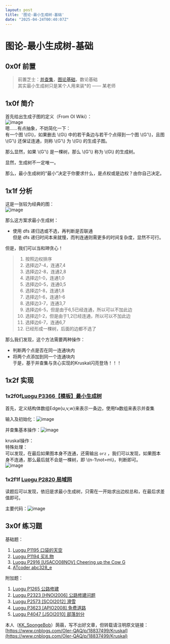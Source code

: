 ```yaml
---
layout: post
title: '图论-最小生成树-基础'
date: "2025-04-24T00:40:07Z"
---
```

图论-最小生成树-基础
===========

0x0f 前置
-------

> 前置芝士：[并查集](https://blog.csdn.net/the_zed/article/details/105126583)，[图论基础](https://oi-wiki.org/graph/concept/)，数论基础  
> 其实最小生成树只是某个人用来装\*的 —— 某老师

1x0f 简介
-------

首先给出生成子图的定义（From OI Wiki）：  
![image](https://img2024.cnblogs.com/blog/3247264/202504/3247264-20250420203226380-1865789564.png)  
嗯……有点抽象，不妨简化一下：  
有一个图 \\(G\\)，如果删去 \\(G\\) 中的若干条边与若干个点得到一个图 \\(G'\\)，且图 \\(G'\\) 还保证连通，则称 \\(G'\\) 为 \\(G\\) 的生成子图。

那么显然，如果 \\(G'\\) 是一棵树，那么 \\(G'\\) 称为 \\(G\\) 的生成树。

显然，生成树不一定唯一。

那么，最小生成树的“最小”决定于你要求什么，是点权或是边权？由你自己决定。

1x1f 分析
-------

这是一张较为经典的图：  
![image](https://img2024.cnblogs.com/blog/3247264/202504/3247264-20250420210601656-1885095321.png)

那么这方案求最小生成树：

*   使用 dfs 递归选或不选，再判断是否联通  
    但是 dfs 递归时间本来就慢，而判连通则需更多的时间复杂度，显然不可行。

但是，我们可以当和珅贪心！

> 1.  按照边权排序
> 2.  选择边7-4，连通7,4
> 3.  选择边2-8，连通2,8
> 4.  选择边1-0，连通1,0
> 5.  选择边0-5，连通0,5
> 6.  选择边1-8，连通1,8
> 7.  选择边1-6，连通1-6
> 8.  选择边3-7，连通3,7
> 9.  选择边6-5，但是由于6,5已经连通，所以可以不加此边
> 10.  选择边1-2，但是由于1,2已经连通，所以可以不加此边
> 11.  选择边6-7，连通6,7
> 12.  已经形成一棵树，后面的边都不选了

那么我们发现，这个方法需要两种操作：

*   判断两个点是否在同一连通块内
*   将两个点添加到同一个连通块内  
    于是，基于并查集与贪心实现的Kruskal闪亮登场！！！

1x2f 实现
-------

### 1x2f0f[Luogu P3366【模板】最小生成树](https://www.luogu.com.cn/problem/P3366)

首先，定义结构体数组Edge{u,v,w}来表示一条边，使用fa数组来表示并查集

输入及初始化：![image](https://img2024.cnblogs.com/blog/3247264/202504/3247264-20250420213124432-1281794320.png)

并查集基本操作：![image](https://img2024.cnblogs.com/blog/3247264/202504/3247264-20250420213227505-92361832.png)

kruskal操作：  
特殊处理：  
可以发现，在最后如果图本身不连通，还需输出 `orz` ，我们可以发现，如果图本身不连通，那么最后就不会是一棵树，即 \\(n-1\\not=m\\)，判断即可。  
![image](https://img2024.cnblogs.com/blog/3247264/202504/3247264-20250423211056464-1320218342.png)

### 1x2f1f [Luogu P2820 局域网](https://www.luogu.com.cn/problem/P2820)

读题后可以发现，依旧是求最小生成树，只需在一开始求出边权总和，在最后求差值即可。

主要代码：![image](https://img2024.cnblogs.com/blog/3247264/202504/3247264-20250423212239733-416601894.png)

3x0f 练习题
--------

基础题：

1.  [Luogu P1195 口袋的天空](https://www.luogu.com.cn/problem/P1195)
2.  [Luogu P1194 买礼物](https://www.luogu.com.cn/problem/P1194)
3.  [Luogu P2916 \[USACO08NOV\] Cheering up the Cow G](https://www.luogu.com.cn/problem/P2916)
4.  [ATcoder abc328\_e](https://atcoder.jp/contests/abc328/tasks/abc328_e)

附加题：

1.  [Luogu P1265 公路修建](https://www.luogu.com.cn/problem/P1265)
2.  [Luogu P2323 \[HNOI2006\] 公路修建问题](https://www.luogu.com.cn/problem/P2323)
3.  [Luogu P2573 \[SCOI2012\] 滑雪](https://www.luogu.com.cn/problem/P2573)
4.  [Luogu P3623 \[APIO2008\] 免费道路](https://www.luogu.com.cn/problem/P3623)
5.  [Luogu P4047 \[JSOI2010\] 部落划分](https://www.luogu.com.cn/problem/P4047)

本人（[KK\_SpongeBob](https://www.cnblogs.com/OIer-QAQ/)）蒟蒻，写不出好文章，但转载请注明原文链接：[https://www.cnblogs.com/OIer-QAQ/p/18837499/Kruskal](https://www.cnblogs.com/OIer-QAQ/p/18837499/Kruskal)